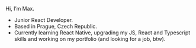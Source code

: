 Hi, I’m Max.
- Junior React Developer.
- Based in Prague, Czech Republic.
- Currently learning React Native, upgrading my JS, React and Typescript skills and working on my portfolio (and looking for a job, btw).
